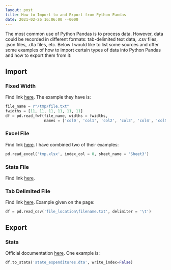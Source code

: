 ```yaml
---
layout: post
title: How to Import to and Export from Python Pandas
date: 2021-02-26 16:06:00 --0000
---
```


The most common use of Python Pandas is to process data. However, data could be recorded in different formats: tab-delimited text data, .csv files, .json files, .dta files, etc. Below I would like to list some sources and offer some examples of how to import certain types of data into Python Pandas and how to export them from it:

## Import

### Fixed Width

Find link [here](https://stackoverflow.com/questions/27416031/pandas-read-fwf-not-loading-entire-content-of-file). The example they have is:
```python
file_name = r"/tmp/file.txt"
fwidths = [11, 11, 11, 11, 11, 11]
df = pd.read_fwf(file_name, widths = fwidths,
                 names = ['col0', 'col1', 'col2', 'col3', 'col4', 'col5'])
```

### Excel File

Find link [here](https://pandas.pydata.org/pandas-docs/stable/reference/api/pandas.read_excel.html). I have combined two of their examples:
```python
pd.read_excel('tmp.xlsx', index_col = 0, sheet_name = 'Sheet3')
```

### Stata File

Find link [here](https://pandas.pydata.org/pandas-docs/stable/reference/api/pandas.read_stata.html).


### Tab Delimited File

Find link [here](https://stackoverflow.com/questions/21546739/load-data-from-txt-with-pandas). Example given on the page:

```python
df = pd.read_csv('file_location\filename.txt', delimiter = '\t')
```

## Export
### Stata
Official documentation [here](https://pandas.pydata.org/pandas-docs/stable/reference/api/pandas.DataFrame.to_stata.html). One example is:

```python
df.to_stata('state_expenditures.dta', write_index=False)
```